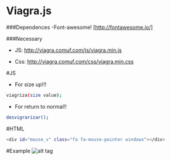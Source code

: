 # Viagra.js

###Dependences 
  -Font-awesome! [http://fontawesome.io/]
  
###Necessary
  - JS:
     http://viagra.comuf.com/js/viagra.min.js
    
  - Css:
    http://viagra.comuf.com/css/viagra.min.css


#JS

- For size up!!!
```sh
viagriza(size value); 
```
- For return to normal!!

```sh
desvigrarizar();  
```

#HTML
```sh
<div id="mouse_v" class="fa fa-mouse-pointer windows"></div>
```
#Example
![alt tag](https://i.gyazo.com/5dad22d07d75fe96e4f804d81ed4fd3b.gif)
